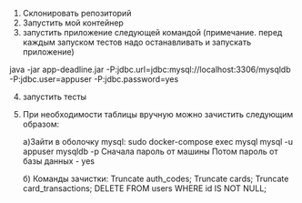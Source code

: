1. Склонировать репозиторий
2. Запустить мой контейнер
3. запустить приложение следующей командой 
(примечание. перед каждым запуском тестов надо останавливать и запускать приложение)

java -jar app-deadline.jar -P:jdbc.url=jdbc:mysql://localhost:3306/mysqldb -P:jdbc.user=appuser -P:jdbc.password=yes

4. запустить тесты

5. При необходимости таблицы вручную можно зачистить следующим образом:

   а)Зайти в оболочку mysql:
      sudo docker-compose exec mysql mysql -u appuser mysqldb -p
      Сначала пароль от машины
      Потом пароль от базы данных - yes

   б) Команды зачистки:
      Truncate auth_codes;
      Truncate cards;
      Truncate card_transactions;
      DELETE FROM users WHERE id IS NOT NULL;